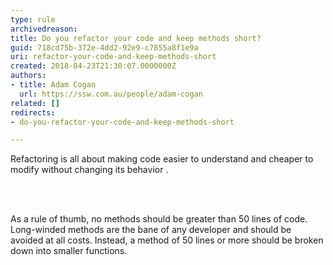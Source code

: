 ```yaml
---
type: rule
archivedreason: 
title: Do you refactor your code and keep methods short?
guid: 718cd75b-372e-4dd2-92e9-c7855a8f1e9a
uri: refactor-your-code-and-keep-methods-short
created: 2018-04-23T21:30:07.0000000Z
authors:
- title: Adam Cogan
  url: https://ssw.com.au/people/adam-cogan
related: []
redirects:
- do-you-refactor-your-code-and-keep-methods-short

---
```



<p>Refactoring is all about making code easier to understand and cheaper to modify without changing its behavior . <br></p>
<br><excerpt class='endintro'></excerpt><br>
<p>As a rule of thumb, no methods should be greater than&#160;50 lines&#160;of code. Long-winded methods are the bane of any developer and should be avoided at all costs. Instead, a method of 50 lines or more should be broken down into smaller functions.<br></p>


